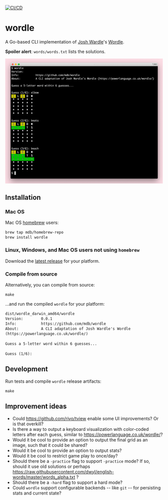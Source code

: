 [![CI/CD](https://github.com/mdb/wordle/actions/workflows/main.yml/badge.svg)](https://github.com/mdb/wordle/actions/workflows/main.yml)

# wordle

A Go-based CLI implementation of [Josh Wardle](https://powerlanguage.co.uk)'s [Wordle](https://powerlanguage.co.uk/wordle/).

**Spoiler alert**: `words/words.txt` lists the solutions.

<img src="wordle.png" />

## Installation

### Mac OS

Mac OS [homebrew](https://brew.sh/) users:

```
brew tap mdb/homebrew-repo
brew install wordle
```

### Linux, Windows, and Mac OS users not using `homebrew`

Download the [latest release](https://github.com/mdb/wordle/releases) for your platform.

### Compile from source

Alternatively, you can compile from source:

```
make
```

...and run the compiled `wordle` for your platform:

```
dist/wordle_darwin_amd64/wordle
Version:        0.0.1
Info:           https://github.com/mdb/wordle
About:          A CLI adaptation of Josh Wardle's Wordle (https://powerlanguage.co.uk/wordle/)

Guess a 5-letter word within 6 guesses...

Guess (1/6):
```

## Development

Run tests and compile `wordle` release artifacts:

```
make
```

## Improvement ideas

* Could https://github.com/rivo/tview enable some UI improvements? Or is that overkill?
* Is there a way to output a keyboard visualization with color-coded letters after each guess, similar to https://powerlanguage.co.uk/wordle/?
* Would it be cool to provide an option to output the final grid as an image, such that it could be shared?
* Would it be cool to provide an option to output stats?
* Would it be cool to restrict game play to once/day?
* Should there be a `-practice` flag to support `-practice` mode? If so, should it use old solutions or perhaps https://raw.githubusercontent.com/dwyl/english-words/master/words_alpha.txt ?
* Should there be a `-hard` flag to support a hard mode?
* Could `wordle` support configurable backends -- like `git` -- for persisting stats and current state?
